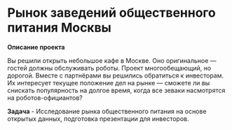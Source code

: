 # Рынок заведений общественного питания Москвы

**Описание проекта**  

Вы решили открыть небольшое кафе в Москве. Оно оригинальное — гостей должны обслуживать роботы. Проект многообещающий, но дорогой. Вместе с партнёрами вы решились обратиться к инвесторам. Их интересует текущее положение дел на рынке — сможете ли вы снискать популярность на долгое время, когда все зеваки насмотрятся на роботов-официантов?  

**Задача** - Исследование рынка общественного питания на основе открытых данных, подготовка презентации для инвесторов.

